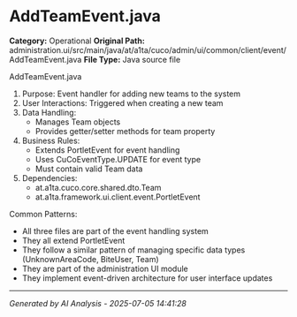 # AddTeamEvent.java

**Category:** Operational
**Original Path:** administration.ui/src/main/java/at/a1ta/cuco/admin/ui/common/client/event/AddTeamEvent.java
**File Type:** Java source file

AddTeamEvent.java
1. Purpose: Event handler for adding new teams to the system
2. User Interactions: Triggered when creating a new team
3. Data Handling:
   - Manages Team objects
   - Provides getter/setter methods for team property
4. Business Rules:
   - Extends PortletEvent for event handling
   - Uses CuCoEventType.UPDATE for event type
   - Must contain valid Team data
5. Dependencies:
   - at.a1ta.cuco.core.shared.dto.Team
   - at.a1ta.framework.ui.client.event.PortletEvent

Common Patterns:
- All three files are part of the event handling system
- They all extend PortletEvent
- They follow a similar pattern of managing specific data types (UnknownAreaCode, BiteUser, Team)
- They are part of the administration UI module
- They implement event-driven architecture for user interface updates

---
*Generated by AI Analysis - 2025-07-05 14:41:28*
